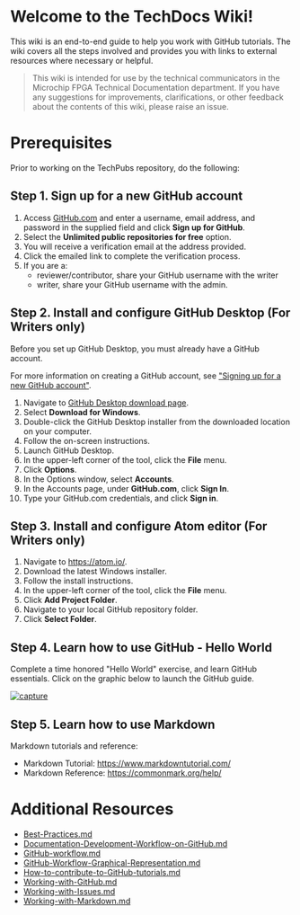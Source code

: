 # Welcome to the TechDocs Wiki!

This wiki is an end-to-end guide to help you work with GitHub tutorials. The wiki covers all the steps involved and provides you with links to external resources where necessary or helpful.

> This wiki is intended for use by the technical communicators in the Microchip FPGA Technical Documentation department. If you have any suggestions for improvements, clarifications, or other feedback about the contents of this wiki, please raise an issue.

# Prerequisites

Prior to working on the TechPubs repository, do the following:

## Step 1. Sign up for a new GitHub account

1.  Access [GitHub.com](https://github.com) and enter a username, email address, and password in the supplied field and click **Sign up for GitHub**.
2.  Select the **Unlimited public repositories for free** option.
3.  You will receive a verification email at the address provided.
4.  Click the emailed link to complete the verification process.
5.  If you are a:
    *   reviewer/contributor, share your GitHub username with the writer
    *   writer, share your GitHub username with the admin.

## Step 2. Install and configure GitHub Desktop (For Writers only)

Before you set up GitHub Desktop, you must already have a GitHub account.

For more information on creating a GitHub account, see ["Signing up for a new GitHub account"](https://help.github.com/articles/signing-up-for-a-new-github-account/).

1.  Navigate to [GitHub Desktop download page](https://desktop.github.com/).
2.  Select **Download for Windows**.
3.  Double-click the GitHub Desktop installer from the downloaded location on your computer.
4.  Follow the on-screen instructions.
5.  Launch GitHub Desktop.
6.  In the upper-left corner of the tool, click the **File** menu.
7.  Click **Options**.
8.  In the Options window, select **Accounts**.
9.  In the Accounts page, under **GitHub.com**, click **Sign In**.
10.  Type your GitHub.com credentials, and click **Sign in**.

## Step 3. Install and configure Atom editor (For Writers only)

1.  Navigate to https://atom.io/.
2.  Download the latest Windows installer.
3.  Follow the install instructions.
4.  In the upper-left corner of the tool, click the **File** menu.
5.  Click **Add Project Folder**.
6.  Navigate to your local GitHub repository folder.
7.  Click **Select Folder**.

## Step 4. Learn how to use GitHub - Hello World

Complete a time honored "Hello World" exercise, and learn GitHub essentials. Click on the graphic below to launch the GitHub guide.

[![capture](https://user-images.githubusercontent.com/6716089/43626946-c4e8f5e2-9711-11e8-8c3a-d3cf16c88d6b.PNG)](https://guides.github.com/activities/hello-world/)

## Step 5. Learn how to use Markdown

Markdown tutorials and reference:

*   Markdown Tutorial: https://www.markdowntutorial.com/
*   Markdown Reference: https://commonmark.org/help/

# Additional Resources

*   [Best-Practices.md](Best-Practices.md)
*   [Documentation-Development-Workflow-on-GitHub.md](Documentation-Development-Workflow-on-GitHub.md)
*   [GitHub-workflow.md](GitHub-workflow.md)
*   [GitHub-Workflow-Graphical-Representation.md](GitHub-Workflow-Graphical-Representation.md)
*   [How-to-contribute-to-GitHub-tutorials.md](How-to-contribute-to-GitHub-tutorials.md)
*   [Working-with-GitHub.md](Working-with-GitHub.md)
*   [Working-with-Issues.md](Working-with-Issues.md)
*   [Working-with-Markdown.md](Working-with-Markdown.md)
